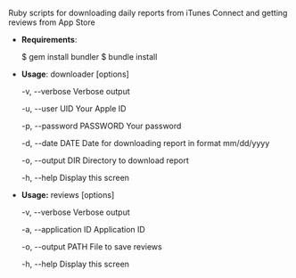 Ruby scripts for downloading daily reports from iTunes Connect and getting reviews from App Store

- **Requirements**:

    $ gem install bundler
    $ bundle install

- **Usage**: downloader [options]

    -v, --verbose                    Verbose output

    -u, --user UID                   Your Apple ID

    -p, --password PASSWORD          Your password

    -d, --date DATE                  Date for downloading report in format mm/dd/yyyy

    -o, --output DIR                 Directory to download report

    -h, --help                       Display this screen
    
- **Usage:** reviews [options]

    -v, --verbose                    Verbose output
    
    -a, --application ID             Application ID
    
    -o, --output PATH                File to save reviews
    
    -h, --help                       Display this screen
